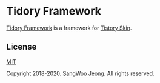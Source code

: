 # Tidory Framework

[Tidory Framework](http://www.tidory.com) is a framework for [Tistory Skin](https://www.tistory.com/).

## License

[MIT](https://github.com/tidory/tidory.com/blob/master/LICENSE)

Copyright 2018-2020. [SangWoo Jeong](https://github.com/pronist). All rights reserved.

